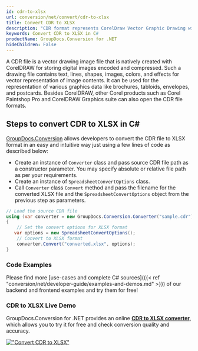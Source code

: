 ```yaml
---
id: cdr-to-xlsx
url: conversion/net/convert/cdr-to-xlsx
title: Convert CDR to XLSX
description: "CDR format represents CorelDraw Vector Graphic Drawing with .cdr extension. Learn how to convert CDR to XLSX file programmatically in C# language using GroupDocs.Conversion for .NET library."
keywords: Convert CDR to XLSX in C#
productName: GroupDocs.Conversion for .NET
hideChildren: False
---
```


A CDR file is a vector drawing image file that is natively created with CorelDRAW for storing digital images encoded and compressed. Such a drawing file contains text, lines, shapes, images, colors, and effects for vector representation of image contents. It can be used for the representation of various graphics data like brochures, tabloids, envelopes, and postcards. Besides CorelDRAW, other Corel products such as Corel Paintshop Pro and CorelDRAW Graphics suite can also open the CDR file formats.

## Steps to convert CDR to XLSX in C#

[GroupDocs.Conversion](https://products.groupdocs.com/conversion/net) allows developers to convert the CDR file to XLSX format in an easy and intuitive way just using a few lines of code as described below:

* Create an instance of `Converter` class and pass source CDR file path as a constructor parameter. You may specify absolute or relative file path as per your requirements. 
* Create an instance of `SpreadsheetConvertOptions` class.
* Call `Converter` class `Convert` method and pass the filename for the converted XLSX file and the `SpreadsheetConvertOptions` object from the previous step as parameters.

```csharp
// Load the source CDR file
using (var converter = new GroupDocs.Conversion.Converter("sample.cdr"))
{
    // Set the convert options for XLSX format
   var options = new SpreadsheetConvertOptions();
    // Convert to XLSX format
    converter.Convert("converted.xlsx", options);
}
```

### Code Examples

Please find more [use-cases and complete C# sources]({{< ref "conversion/net/developer-guide/examples-and-demos.md" >}}) of our backend and frontend examples and try them for free!

### CDR to XLSX Live Demo

GroupDocs.Conversion for .NET provides an online [**CDR to XLSX converter**](https://products.groupdocs.app/conversion/cdr-to-xlsx), which allows you to try it for free and check conversion quality and accuracy.

[!["Convert CDR to XLSX"](conversion/net/images/convert-to-xlsx/convert-cdr-to-xlsx.png)](https://products.groupdocs.app/conversion/cdr-to-xlsx)